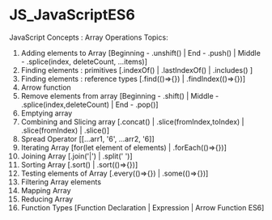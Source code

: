# JS_JavaScriptES6
JavaScript Concepts : Array Operations 
Topics:

1.	Adding elements to Array [Beginning - .unshift() | End - .push() | Middle - .splice(index, deleteCount, ...items)] 
2.	Finding elements : primitives [.indexOf() | .lastIndexOf() | .includes() ]
3.	Finding elements : reference types [.find(()=>{}) | .findIndex(()=>{})]
4.	Arrow function
5.	Remove elements from array [Beginning - .shift() | Middle - .splice(index,deleteCount) | End - .pop()]
6.	Emptying array 
7.	Combining and Slicing array [.concat() | .slice(fromIndex,toIndex) | .slice(fromIndex) | .slice()]
8.	Spread Operator [[...arr1, '6', ...arr2, '6]]
9.	Iterating Array [for(let element of elements) | .forEach(()=>{})]
10.	Joining Array [.join('|') | .split(' ')]
11.	Sorting Array [.sort() | .sort(()=>{})]
12.	Testing elements of Array  [.every(()=>{}) | .some(()=>{})]
13.	Filtering Array elements
14.	Mapping Array
15.	Reducing Array
16. Function Types [Function Declaration | Expression | Arrow Function ES6]
